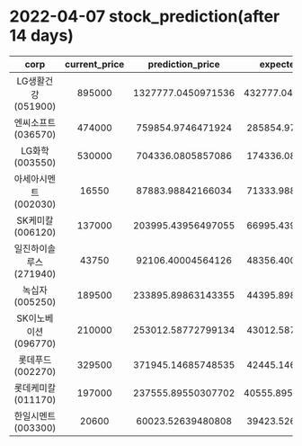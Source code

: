 # 2022-04-07 stock_prediction(after 14 days)

|   corp   |   current_price   |   prediction_price   |   expected_profit   |
|:--------:|:-----------------:|:--------------------:|:-------------------:|
|LG생활건강(051900)|895000|1327777.0450971536|432777.04509715363|
|엔씨소프트(036570)|474000|759854.9746471924|285854.9746471924|
|LG화학(003550)|530000|704336.0805857086|174336.0805857086|
|아세아시멘트(002030)|16550|87883.98842166034|71333.98842166034|
|SK케미칼(006120)|137000|203995.43956497055|66995.43956497055|
|일진하이솔루스(271940)|43750|92106.40004564126|48356.40004564126|
|녹십자(005250)|189500|233895.89863143355|44395.89863143355|
|SK이노베이션(096770)|210000|253012.58772799134|43012.58772799134|
|롯데푸드(002270)|329500|371945.14685748535|42445.14685748535|
|롯데케미칼(011170)|197000|237555.89550307702|40555.895503077016|
|한일시멘트(003300)|20600|60023.52639480808|39423.52639480808|
